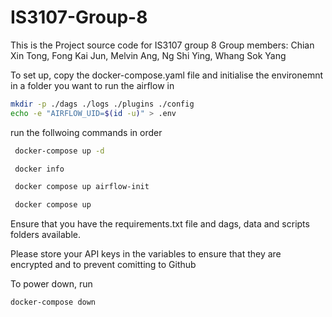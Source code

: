 # IS3107-Group-8
This is the Project source code for IS3107 group 8
Group members: Chian Xin Tong, Fong Kai Jun, Melvin Ang, Ng Shi Ying, Whang Sok Yang

To set up, copy the docker-compose.yaml file and initialise the environemnt in a folder you want to run the airflow in
```bash
mkdir -p ./dags ./logs ./plugins ./config
echo -e "AIRFLOW_UID=$(id -u)" > .env
```
run the follwoing commands in order

```bash
 docker-compose up -d
```

```bash
 docker info  
```

```bash
 docker compose up airflow-init
```

```bash
 docker compose up  
```

Ensure that you have the requirements.txt file and dags, data and scripts folders available.

Please store your API keys in the variables to ensure that they are encrypted and to prevent comitting to Github

To power down, run

```bash
docker-compose down 
```
